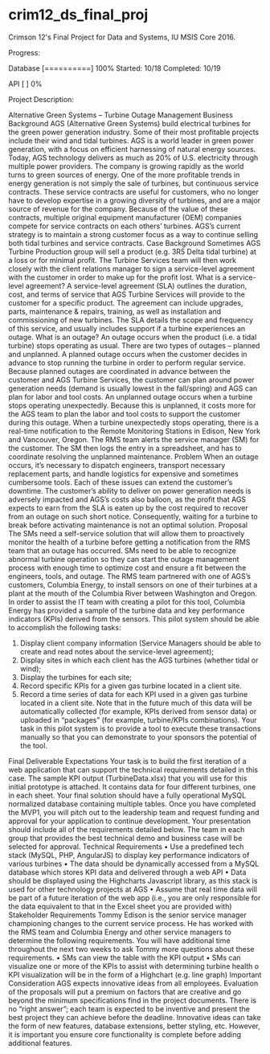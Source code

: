 # crim12_ds_final_proj
Crimson 12's Final Project for Data and Systems, IU MSIS Core 2016.

Progress:

Database [==========] 100%
  Started: 10/18
  Completed: 10/19

API [          ] 0%

Project Description:

Alternative Green Systems – Turbine Outage Management
Business Background 
AGS (Alternative Green Systems) build electrical turbines for the green power generation industry. Some of their most profitable projects include their wind and tidal turbines. 
AGS is a world leader in green power generation, with a focus on efficient harnessing of natural energy sources. Today, AGS technology delivers as much as 20% of U.S. electricity through multiple power providers. The company is growing rapidly as the world turns to green sources of energy. 
One of the more profitable trends in energy generation is not simply the sale of turbines, but continuous service contracts. These service contracts are useful for customers, who no longer have to develop expertise in a growing diversity of turbines, and are a major source of revenue for the company. Because of the value of these contracts, multiple original equipment manufacturer (OEM) companies compete for service contracts on each others’ turbines. AGS’s current strategy is to maintain a strong customer focus as a way to continue selling both tidal turbines and service contracts.
Case Background 
Sometimes AGS Turbine Production group will sell a product (e.g. 3R5 Delta tidal turbine) at a loss or for minimal profit. The Turbine Services team will then work closely with the client relations manager to sign a service-level agreement with the customer in order to make up for the profit lost. 
What is a service-level agreement? 
A service-level agreement (SLA) outlines the duration, cost, and terms of service that AGS Turbine Services will provide to the customer for a specific product. The agreement can include upgrades, parts, maintenance & repairs, training, as well as installation and commissioning of new turbines. The SLA details the scope and frequency of this service, and usually includes support if a turbine experiences an outage. 
What is an outage? 
An outage occurs when the product (i.e. a tidal turbine) stops operating as usual. There are two types of outages – planned and unplanned. A planned outage occurs when the customer decides in advance to stop running the turbine in order to perform regular service. Because planned outages are coordinated in advance between the customer and AGS Turbine Services, the customer can plan around power generation needs (demand is usually lowest in the fall/spring) and AGS can plan for labor and tool costs. An unplanned outage occurs when a turbine stops operating unexpectedly. Because this is unplanned, it costs more for the AGS team to plan the labor and tool costs to support the customer during this outage. 
When a turbine unexpectedly stops operating, there is a real-time notification to the Remote Monitoring Stations in Edison, New York and Vancouver, Oregon. The RMS team alerts the service manager (SM) for the customer. The SM then logs the entry in a spreadsheet, and has to coordinate resolving the unplanned maintenance. 
Problem 
When an outage occurs, it’s necessary to dispatch engineers, transport necessary replacement parts, and handle logistics for expensive and sometimes cumbersome tools. Each of these issues can extend the customer’s downtime. The customer’s ability to deliver on power generation needs is adversely impacted and AGS’s costs also balloon, as the profit that AGS expects to earn from the SLA is eaten up by the cost required to recover from an outage on such short notice. Consequently, waiting for a turbine to break before activating maintenance is not an optimal solution.
Proposal 
The SMs need a self-service solution that will allow them to proactively monitor the health of a turbine before getting a notification from the RMS team that an outage has occurred. SMs need to be able to recognize abnormal turbine operation so they can start the outage management process with enough time to optimize cost and ensure a fit between the engineers, tools, and outage.
The RMS team partnered with one of AGS’s customers, Columbia Energy, to install sensors on one of their turbines at a plant at the mouth of the Columbia River between Washington and Oregon. In order to assist the IT team with creating a pilot for this tool, Columbia Energy has provided a sample of the turbine data and key performance indicators (KPIs) derived from the sensors. 
This pilot system should be able to accomplish the following tasks:
1.	Display client company information (Service Managers should be able to create and read notes about the service-level agreement);
2.	Display sites in which each client has the AGS turbines (whether tidal or wind);
3.	Display the turbines for each site;
4.	Record specific KPIs for a given gas turbine located in a client site. 
5.	Record a time series of data for each KPI used in a given gas turbine located in a client site.
Note that in the future much of this data will be automatically collected (for example, KPIs derived from sensor data) or uploaded in “packages” (for example, turbine/KPIs combinations). Your task in this pilot system is to provide a tool to execute these transactions manually so that you can demonstrate to your sponsors the potential of the tool.
 
Final Deliverable Expectations 
Your task is to build the first iteration of a web application that can support the technical requirements detailed in this case. The sample KPI output (TurbineData.xlsx) that you will use for this initial prototype is attached. It contains data for four different turbines, one in each sheet. Your final solution should have a fully operational MySQL normalized database containing multiple tables. 
Once you have completed the MVP1, you will pitch out to the leadership team and request funding and approval for your application to continue development. Your presentation should include all of the requirements detailed below. The team in each group that provides the best technical demo and business case will be selected for approval. 
Technical Requirements 
•	Use a predefined tech stack (MySQL, PHP, AngularJS) to display key performance indicators of various turbines 
•	The data should be dynamically accessed from a MySQL database which stores KPI data and delivered through a web API
•	Data should be displayed using the Highcharts Javascript library, as this stack is used for other technology projects at AGS
•	Assume that real time data will be part of a future iteration of the web app (i.e., you are only responsible for the data equivalent to that in the Excel sheet you are provided with) 
Stakeholder Requirements 
Tommy Edison is the senior service manager championing changes to the current service process. He has worked with the RMS team and Columbia Energy and other service managers to determine the following requirements. You will have additional time throughout the next two weeks to ask Tommy more questions about these requirements. 
•	SMs can view the table with the KPI output 
•	SMs can visualize one or more of the KPIs to assist with determining turbine health 
o	KPI visualization will be in the form of a Highchart (e.g. line graph) 
Important Consideration
AGS expects innovative ideas from all employees. Evaluation of the proposals will put a premium on factors that are creative and go beyond the minimum specifications find in the project documents. There is no “right answer”; each team is expected to be inventive and present the best project they can achieve before the deadline. Innovative ideas can take the form of new features, database extensions, better styling, etc. However, it is important you ensure core functionality is complete before adding additional features.
